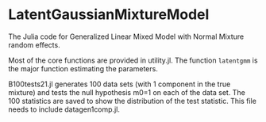 # LatentGaussianMixtureModel


The Julia code for Generalized Linear Mixed Model with Normal Mixture random effects. 

Most of the core functions are provided in utility.jl. The function `latentgmm` is the major function estimating the parameters. 

B100tests21.jl generates 100 data sets (with 1 component in the true mixture) and tests the null hypothesis m0=1 on each of the data set. The 100 statistics are saved to show the distribution of the test statistic. This file needs to include datagen1comp.jl. 
